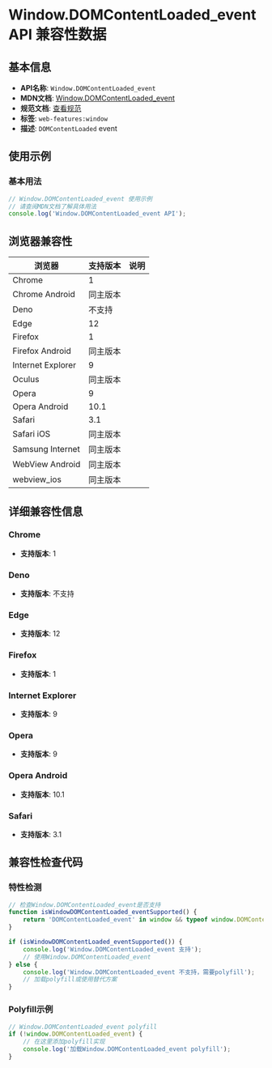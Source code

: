 # Window.DOMContentLoaded_event API 兼容性数据

## 基本信息

- **API名称**: `Window.DOMContentLoaded_event`
- **MDN文档**: [Window.DOMContentLoaded_event](https://developer.mozilla.org/docs/Web/API/Document/DOMContentLoaded_event)
- **规范文档**: [查看规范](https://html.spec.whatwg.org/multipage/indices.html#event-domcontentloaded)
- **标签**: `web-features:window`
- **描述**: `DOMContentLoaded` event

## 使用示例

### 基本用法

```javascript
// Window.DOMContentLoaded_event 使用示例
// 请查阅MDN文档了解具体用法
console.log('Window.DOMContentLoaded_event API');
```

## 浏览器兼容性

| 浏览器 | 支持版本 | 说明 |
|--------|----------|------|
| Chrome | 1 |  |
| Chrome Android | 同主版本 |  |
| Deno | 不支持 |  |
| Edge | 12 |  |
| Firefox | 1 |  |
| Firefox Android | 同主版本 |  |
| Internet Explorer | 9 |  |
| Oculus | 同主版本 |  |
| Opera | 9 |  |
| Opera Android | 10.1 |  |
| Safari | 3.1 |  |
| Safari iOS | 同主版本 |  |
| Samsung Internet | 同主版本 |  |
| WebView Android | 同主版本 |  |
| webview_ios | 同主版本 |  |

## 详细兼容性信息

### Chrome

- **支持版本**: 1

### Deno

- **支持版本**: 不支持

### Edge

- **支持版本**: 12

### Firefox

- **支持版本**: 1

### Internet Explorer

- **支持版本**: 9

### Opera

- **支持版本**: 9

### Opera Android

- **支持版本**: 10.1

### Safari

- **支持版本**: 3.1

## 兼容性检查代码

### 特性检测

```javascript
// 检查Window.DOMContentLoaded_event是否支持
function isWindowDOMContentLoaded_eventSupported() {
    return 'DOMContentLoaded_event' in window && typeof window.DOMContentLoaded_event === 'function';
}

if (isWindowDOMContentLoaded_eventSupported()) {
    console.log('Window.DOMContentLoaded_event 支持');
    // 使用Window.DOMContentLoaded_event
} else {
    console.log('Window.DOMContentLoaded_event 不支持，需要polyfill');
    // 加载polyfill或使用替代方案
}
```

### Polyfill示例

```javascript
// Window.DOMContentLoaded_event polyfill
if (!window.DOMContentLoaded_event) {
    // 在这里添加polyfill实现
    console.log('加载Window.DOMContentLoaded_event polyfill');
}
```

